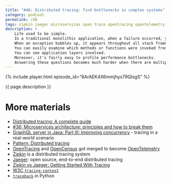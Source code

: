 ```yaml
---
title: "#48: Distributed tracing: find bottlenecks in complex systems"
category: podcast
permalink: /48
tags: zipkin jaeger microservices span trace opentracing opentelemetry kibana
description: >
    Life used to be simple.
    In a traditional monolithic application, when a failure occurred, you could easily find the problem.
    When an exception bubbles up, it appears throughout all stack frames.
    You can easily examine which methods or functions were invoked from each other.
    You can see application layers involved.
    Moreover, it's fairly easy to profile performance bottlenecks.
    Answering these questions becomes much harder when there are multiple systems involved.
---
```


{% include player.html episode_id="6ArAEK4X6mmjhyx79QIsgS" %}

{{ page.description }}

<!--
In a distributed system, a failure in one component may be caused by problems several services away.
For example, your Python backend returned HTTP 503 to the browser.
What happened?
If all you had was this Python application, looking through the logs should be enough.
It's all visible on the stack trace.
Moreover, you can see which functions led to the invocation of a broken code.
No wonder in Python it's often called `traceback`.
You can trace back what happened!

But what if this Python backend is just a gateway, orchestrating tens of other services?
You go to your logs.
You see that an error was caused by another error when calling, let's say, `user-service`.
OK...
So you go to the logs of a `user-service`, whatever it is.
Indeed, it was calling `token-service` and it timed-out waiting for a response.
Looking through the logs of a `token-service` shows, sadly... nothing.
I mean, there are thousands of logs per second and no errors.
Seriously.
You carefully correlate logs by time.
You ask yourself, why, on earth, `token-service` uses Australian time zone?
Nevermind.

Just by pure luck you realize that `token-service` makes a call to `token-verifier`, OAuth authentication endpoint and some SQL database.
The SQL query is apparently slow.
`token-service` itself returns successfully.
However, too late.
`user-service` no longer waits for its response, timing out.
That leads to an error in Python backend and broken frontend.
As you can see, this process is insanely tedious and relies on luck and intuition.

Now, imagine every request, starting from the Python all the way down to the database, had some unique identifier.
Let's call that a span ID.
All requests within one transaction also share a single trace ID.
These two IDs are forwarded inside every HTTP request/response.
In fact, it can work for other technologies, like message brokers.
So, what's the point?
First of all, assume you collect all application logs in one central place like Kibana.
Knowing a trace ID where an error occurred you can find all logs from all services that contributed to that error.
As if all services were invoked within one unique thread.

But it gets better.
Each trace consists of multiple spans.
Span can have a parent span, start and end timestamps.
Therefore, you can reconstruct the hierarchy of callers easily.
Even better, you can see which spans run concurrently, and which ones are exceptionally slow.
In our example it would've been obvious what is the root cause by simply visualising the trace and spans.
Because spans are collected from multiple machines, it's called *distributed tracing*.

Keep in mind that collecting and aggregating traces in a busy system is no easy task.
So, often only a fraction of traces are stored.
Moreover, specialized software and databases like Zipkin and Jaeger is used to quickly search through data.

That's it, thanks for listening, bye!
-->

# More materials

* [Distributed tracing: A complete guide](https://lightstep.com/distributed-tracing/)
* [#36: Microservices architecture: principles and how to break them](https://nurkiewicz.com/36)
* [GraphQL server in Java: Part III: Improving concurrency](https://nurkiewicz.com/2020/03/graphql-server-in-java-part-iii.html) - tracing in a real-world scenario
* [Pattern: Distributed tracing](https://microservices.io/patterns/observability/distributed-tracing.html)
* [OpenTracing](https://opentracing.io/) and [OpenCensus](https://opencensus.io) got merged to become [OpenTelemetry](https://opentelemetry.io/)
* [Zipkin](https://zipkin.io/) is a distributed tracing system
* [Jaeger](https://www.jaegertracing.io/): open source, end-to-end distributed tracing
* [Zipkin vs Jaeger: Getting Started With Tracing](https://logz.io/blog/zipkin-vs-jaeger/)
* [W3C `tracing-context`](https://www.w3.org/TR/trace-context/)
* [`traceback`](https://docs.python.org/3/library/traceback.html) in Python
